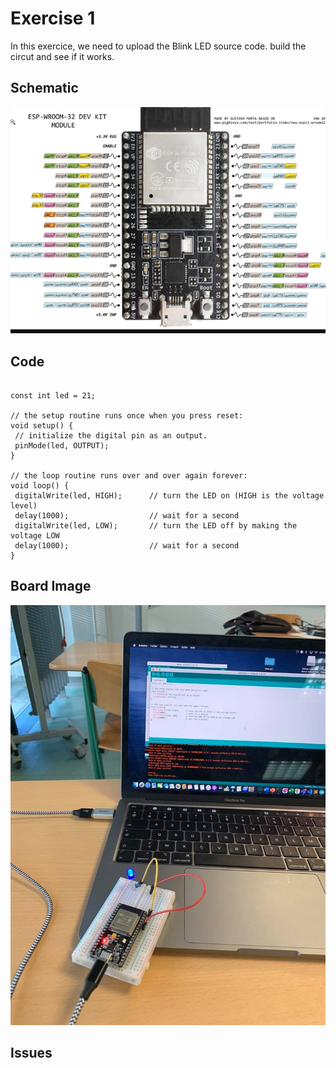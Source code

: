 


# Exercise 1  

In this exercice, we need to upload the Blink LED source code. build the circut and see if it works.

## Schematic 
![Test Image00](https://github.com/efrei-paris-sud/2020-C-Just-do-it/blob/main/lab/4/Ex1/130532617_145776116946750_3652552744816391959_n.png)

## Code
 ```Arduino

const int led = 21;
 
// the setup routine runs once when you press reset:
void setup() {                
  // initialize the digital pin as an output.
  pinMode(led, OUTPUT);     
}
 
// the loop routine runs over and over again forever:
void loop() {
  digitalWrite(led, HIGH);      // turn the LED on (HIGH is the voltage level)
  delay(1000);                  // wait for a second
  digitalWrite(led, LOW);       // turn the LED off by making the voltage LOW
  delay(1000);                  // wait for a second
}

```
## Board Image
![Board](https://github.com/efrei-paris-sud/2020-C-Just-do-it/blob/main/lab/4/Ex1/129411623_133665651685408_4786929376080953025_n.jpg)


## Issues

